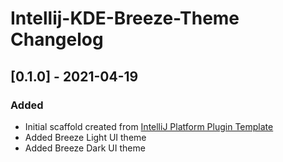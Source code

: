 <!-- Keep a Changelog guide -> https://keepachangelog.com -->

# Intellij-KDE-Breeze-Theme Changelog

## [0.1.0] - 2021-04-19
### Added
- Initial scaffold created from [IntelliJ Platform Plugin Template](https://github.com/JetBrains/intellij-platform-plugin-template)
- Added Breeze Light UI theme
- Added Breeze Dark UI theme